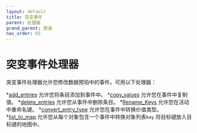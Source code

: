 ```yaml
---
layout: default
title: 突变事件
parent: 处理器
grand_parent: 管道
nav_order: 65
---
```


# 突变事件处理器

突变事件处理器允许您修改数据预珀中的事件。可用以下处理器：

*[add_entries]({{site.url}}{{site.baseurl}}/data-prepper/pipelines/configuration/processors/add-entries/) 允许您将条目添加到事件中。
*[copy_values]({{site.url}}{{site.baseurl}}/data-prepper/pipelines/configuration/processors/copy-values/) 允许您在事件中复制值。
*[delete_entries]({{site.url}}{{site.baseurl}}/data-prepper/pipelines/configuration/processors/delete-entries/) 允许您从事件中删除条目。
*[Rename_Keys]({{site.url}}{{site.baseurl}}/data-prepper/pipelines/configuration/processors/rename-keys/) 允许您在活动中重命名键。
*[convert_entry_type]({{site.url}}{{site.baseurl}}/data-prepper/pipelines/configuration/processors/convert_entry_type/) 允许您在事件中转换价值类型。
*[list_to_map]({{site.url}}{{site.baseurl}}/data-prepper/pipelines/configuration/processors/list-to-map) 允许您从每个对象包含一个事件中转换对象列表`key` 将目标键放入目标键的地图中。




